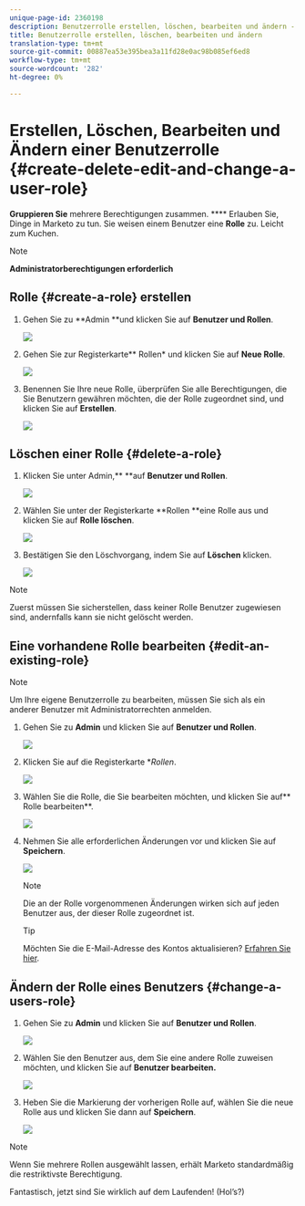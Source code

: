 ```yaml
---
unique-page-id: 2360198
description: Benutzerrolle erstellen, löschen, bearbeiten und ändern - MarketingToDocs - Produktdokumentation
title: Benutzerrolle erstellen, löschen, bearbeiten und ändern
translation-type: tm+mt
source-git-commit: 00887ea53e395bea3a11fd28e0ac98b085ef6ed8
workflow-type: tm+mt
source-wordcount: '282'
ht-degree: 0%

---
```



# Erstellen, Löschen, Bearbeiten und Ändern einer Benutzerrolle {#create-delete-edit-and-change-a-user-role}

**Gruppieren Sie** mehrere Berechtigungen zusammen. **** Erlauben Sie, Dinge in Marketo zu tun. Sie weisen einem Benutzer eine **Rolle** zu. Leicht zum Kuchen.

>[!NOTE]
>
>**Administratorberechtigungen erforderlich**

## Rolle {#create-a-role} erstellen

1. Gehen Sie zu **Admin **und klicken Sie auf **Benutzer und Rollen**.

   ![](assets/image2014-9-16-13-3a29-3a48.png)

1. Gehen Sie zur Registerkarte** Rollen* und klicken Sie auf **Neue Rolle**.

   ![](assets/image2014-9-16-13-3a30-3a0.png)

1. Benennen Sie Ihre neue Rolle, überprüfen Sie alle Berechtigungen, die Sie Benutzern gewähren möchten, die der Rolle zugeordnet sind, und klicken Sie auf **Erstellen**.

   ![](assets/image2014-9-16-13-3a31-3a19.png)

## Löschen einer Rolle {#delete-a-role}

1. Klicken Sie unter Admin,** **auf **Benutzer und Rollen**.

   ![](assets/image2014-9-16-13-3a31-3a42.png)

1. Wählen Sie unter der Registerkarte **Rollen **eine Rolle aus und klicken Sie auf **Rolle löschen**.

   ![](assets/image2014-9-16-13-3a31-3a56.png)

1. Bestätigen Sie den Löschvorgang, indem Sie auf **Löschen** klicken.

   ![](assets/image2014-9-16-13-3a32-3a25.png)

>[!NOTE]
>
>Zuerst müssen Sie sicherstellen, dass keiner Rolle Benutzer zugewiesen sind, andernfalls kann sie nicht gelöscht werden.

## Eine vorhandene Rolle bearbeiten {#edit-an-existing-role}

>[!NOTE]
>
>Um Ihre eigene Benutzerrolle zu bearbeiten, müssen Sie sich als ein anderer Benutzer mit Administratorrechten anmelden.

1. Gehen Sie zu **Admin** und klicken Sie auf **Benutzer und Rollen**.

   ![](assets/image2014-9-16-13-3a34-3a2.png)

1. Klicken Sie auf die Registerkarte **Rollen*.

   ![](assets/image2014-9-16-13-3a34-3a22.png)

1. Wählen Sie die Rolle, die Sie bearbeiten möchten, und klicken Sie auf** Rolle bearbeiten**.

   ![](assets/image2014-9-16-13-3a34-3a37.png)

1. Nehmen Sie alle erforderlichen Änderungen vor und klicken Sie auf **Speichern**.

   ![](assets/image2014-9-16-13-3a35-3a16.png)

   >[!NOTE]
   >
   >Die an der Rolle vorgenommenen Änderungen wirken sich auf jeden Benutzer aus, der dieser Rolle zugeordnet ist.

   >[!TIP]
   >
   >Möchten Sie die E-Mail-Adresse des Kontos aktualisieren? [Erfahren Sie hier](http://docs.marketo.com/x/3wFI).

## Ändern der Rolle eines Benutzers {#change-a-users-role}

1. Gehen Sie zu **Admin** und klicken Sie auf **Benutzer und Rollen**.

   ![](assets/image2014-9-16-13-3a35-3a49.png)

1. Wählen Sie den Benutzer aus, dem Sie eine andere Rolle zuweisen möchten, und klicken Sie auf **Benutzer bearbeiten.**

   ![](assets/image2014-9-16-13-36-8.png)

1. Heben Sie die Markierung der vorherigen Rolle auf, wählen Sie die neue Rolle aus und klicken Sie dann auf **Speichern**.

   ![](assets/image2014-9-16-13-3a36-3a35.png)

>[!NOTE]
>
>Wenn Sie mehrere Rollen ausgewählt lassen, erhält Marketo standardmäßig die restriktivste Berechtigung.

Fantastisch, jetzt sind Sie wirklich auf dem Laufenden!  (Hol’s?)